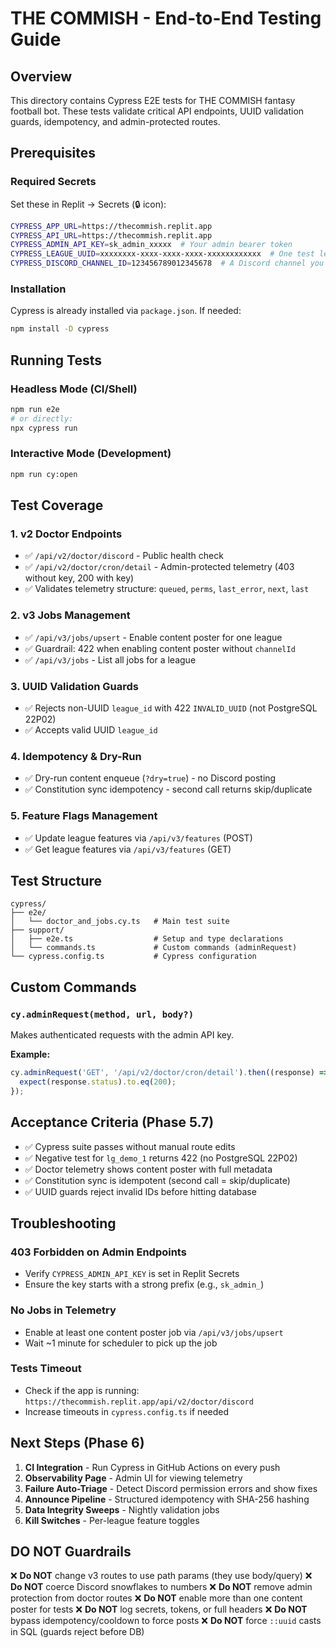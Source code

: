 # THE COMMISH - End-to-End Testing Guide

## Overview
This directory contains Cypress E2E tests for THE COMMISH fantasy football bot. These tests validate critical API endpoints, UUID validation guards, idempotency, and admin-protected routes.

## Prerequisites

### Required Secrets
Set these in Replit → Secrets (🔒 icon):

```bash
CYPRESS_APP_URL=https://thecommish.replit.app
CYPRESS_API_URL=https://thecommish.replit.app
CYPRESS_ADMIN_API_KEY=sk_admin_xxxxx  # Your admin bearer token
CYPRESS_LEAGUE_UUID=xxxxxxxx-xxxx-xxxx-xxxx-xxxxxxxxxxxx  # One test league UUID
CYPRESS_DISCORD_CHANNEL_ID=123456789012345678  # A Discord channel you control
```

### Installation
Cypress is already installed via `package.json`. If needed:
```bash
npm install -D cypress
```

## Running Tests

### Headless Mode (CI/Shell)
```bash
npm run e2e
# or directly:
npx cypress run
```

### Interactive Mode (Development)
```bash
npm run cy:open
```

## Test Coverage

### 1. v2 Doctor Endpoints
- ✅ `/api/v2/doctor/discord` - Public health check
- ✅ `/api/v2/doctor/cron/detail` - Admin-protected telemetry (403 without key, 200 with key)
- ✅ Validates telemetry structure: `queued`, `perms`, `last_error`, `next`, `last`

### 2. v3 Jobs Management
- ✅ `/api/v3/jobs/upsert` - Enable content poster for one league
- ✅ Guardrail: 422 when enabling content poster without `channelId`
- ✅ `/api/v3/jobs` - List all jobs for a league

### 3. UUID Validation Guards
- ✅ Rejects non-UUID `league_id` with 422 `INVALID_UUID` (not PostgreSQL 22P02)
- ✅ Accepts valid UUID `league_id`

### 4. Idempotency & Dry-Run
- ✅ Dry-run content enqueue (`?dry=true`) - no Discord posting
- ✅ Constitution sync idempotency - second call returns skip/duplicate

### 5. Feature Flags Management
- ✅ Update league features via `/api/v3/features` (POST)
- ✅ Get league features via `/api/v3/features` (GET)

## Test Structure

```
cypress/
├── e2e/
│   └── doctor_and_jobs.cy.ts   # Main test suite
├── support/
│   ├── e2e.ts                  # Setup and type declarations
│   └── commands.ts             # Custom commands (adminRequest)
└── cypress.config.ts           # Cypress configuration
```

## Custom Commands

### `cy.adminRequest(method, url, body?)`
Makes authenticated requests with the admin API key.

**Example:**
```typescript
cy.adminRequest('GET', '/api/v2/doctor/cron/detail').then((response) => {
  expect(response.status).to.eq(200);
});
```

## Acceptance Criteria (Phase 5.7)

- ✅ Cypress suite passes without manual route edits
- ✅ Negative test for `lg_demo_1` returns 422 (no PostgreSQL 22P02)
- ✅ Doctor telemetry shows content poster with full metadata
- ✅ Constitution sync is idempotent (second call = skip/duplicate)
- ✅ UUID guards reject invalid IDs before hitting database

## Troubleshooting

### 403 Forbidden on Admin Endpoints
- Verify `CYPRESS_ADMIN_API_KEY` is set in Replit Secrets
- Ensure the key starts with a strong prefix (e.g., `sk_admin_`)

### No Jobs in Telemetry
- Enable at least one content poster job via `/api/v3/jobs/upsert`
- Wait ~1 minute for scheduler to pick up the job

### Tests Timeout
- Check if the app is running: `https://thecommish.replit.app/api/v2/doctor/discord`
- Increase timeouts in `cypress.config.ts` if needed

## Next Steps (Phase 6)

1. **CI Integration** - Run Cypress in GitHub Actions on every push
2. **Observability Page** - Admin UI for viewing telemetry
3. **Failure Auto-Triage** - Detect Discord permission errors and show fixes
4. **Announce Pipeline** - Structured idempotency with SHA-256 hashing
5. **Data Integrity Sweeps** - Nightly validation jobs
6. **Kill Switches** - Per-league feature toggles

## DO NOT Guardrails

❌ **Do NOT** change v3 routes to use path params (they use body/query)
❌ **Do NOT** coerce Discord snowflakes to numbers
❌ **Do NOT** remove admin protection from doctor routes
❌ **Do NOT** enable more than one content poster for tests
❌ **Do NOT** log secrets, tokens, or full headers
❌ **Do NOT** bypass idempotency/cooldown to force posts
❌ **Do NOT** force `::uuid` casts in SQL (guards reject before DB)
